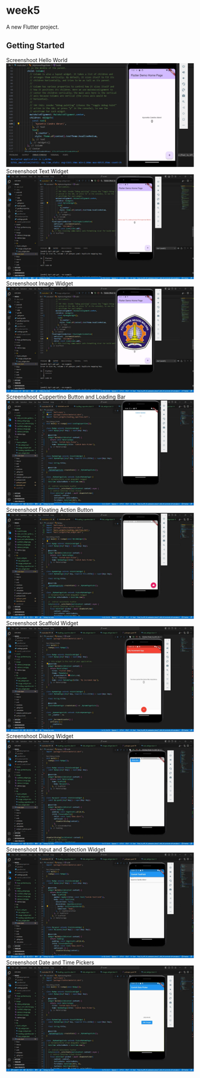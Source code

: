 # week5

A new Flutter project.

## Getting Started

Screenshoot Hello World
![Screenshoot Hello World](image/skrinsut.jpg)
Screenshoot Text Widget
![Screenshoot Text Widget](image/skrinsut_text.jpg)
Screenshoot Image Widget
![Screenshoot Image Widget](image/skrinsut_image.jpg)
Screenshoot Cuppertino Button and Loading Bar
![Screenshoot Cuppertino Button and Loading Bar](image/cupertino.jpg)
Screenshoot Floating Action Button
![Screenshoot Floating Action Button](image/floating_action_button.jpg)
Screenshoot Scaffold Widget
![Screenshoot Scaffold Widget](image/scaffold_widget.jpg)
Screenshoot Dialog Widget
![Screenshoot Dialog Widget](image/dialog_widget.jpg)
Screenshoot Input and Selection Widget
![Screenshoot Input and Selection Widget](image/input_and_selection.jpg)
Screenshoot Date and Time Pickers
![Screenshoot Date and Time Pickers](image/date_and_time_picker.jpg)